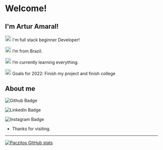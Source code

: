 # Welcome!

 

## I'm Artur Amaral!



<img src=https://github.com/TheDudeThatCode/TheDudeThatCode/blob/master/Assets/Developer.gif width="20">  I'm full stack beginner Developer!

<img src=https://github.com/TheDudeThatCode/TheDudeThatCode/blob/master/Assets/Earth.gif width="20">  I’m from Brazil.

<img src=https://i.pinimg.com/originals/f5/a3/d8/f5a3d8e16677642b38608ca7b50de547.gif width="20"> I’m currently learning everything.

<img src=https://acegif.com/wp-content/gifs/race-flag-6.gif width="20"> Goals for 2022: Finish my project and finish college

 

## About me

![Github Badge](https://img.shields.io/badge/GitHub-100000?style=for-the-badge&logo=github&logoColor=white&link=https://github.com/Paczitos)

![Linkedin Badge](https://img.shields.io/badge/LinkedIn-0077B5?style=for-the-badge&logo=linkedin&logoColor=white&link=https://www.linkedin.com/in/artur-amaral-47050847/)

![Instagram Badge](https://img.shields.io/badge/Instagram-E4405F?style=for-the-badge&logo=instagram&logoColor=white&link=https://www.instagram.com/amaralstz/)


- Thanks for visiting.

----------------------------------------------------------------------------------

[![Paczitos GitHub stats](https://github-readme-stats.vercel.app/api?username=Paczitos)](https://github.com/Paczitos/github-readme-stats)
